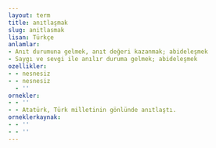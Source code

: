 ```yaml
---
layout: term
title: anıtlaşmak
slug: anitlasmak
lisan: Türkçe
anlamlar:
- Anıt durumuna gelmek, anıt değeri kazanmak; abideleşmek
- Saygı ve sevgi ile anılır duruma gelmek; abideleşmek
ozellikler:
- - nesnesiz
- - nesnesiz
  - ''
ornekler:
- - ''
- - Atatürk, Türk milletinin gönlünde anıtlaştı.
orneklerkaynak:
- - ''
- - ''
---
```

